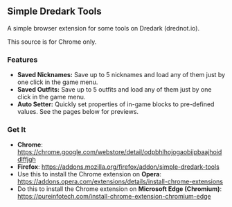 ## Simple Dredark Tools
A simple browser extension for some tools on Dredark (drednot.io).

This source is for Chrome only.

### Features
- **Saved Nicknames:** Save up to 5 nicknames and load any of them just by one click in the game menu.
- **Saved Outfits:** Save up to 5 outfits and load any of them just by one click in the game menu.
- **Auto Setter:** Quickly set properties of in-game blocks to pre-defined values. See the pages below for previews.

### Get It
- **Chrome**: https://chrome.google.com/webstore/detail/odpbhlhojogaobiipbaajhoiddlffjgh
- **Firefox**: https://addons.mozilla.org/firefox/addon/simple-dredark-tools
- Use this to install the Chrome extension on **Opera**: https://addons.opera.com/extensions/details/install-chrome-extensions
- Do this to install the Chrome extension on **Microsoft Edge (Chromium)**: https://pureinfotech.com/install-chrome-extension-chromium-edge
